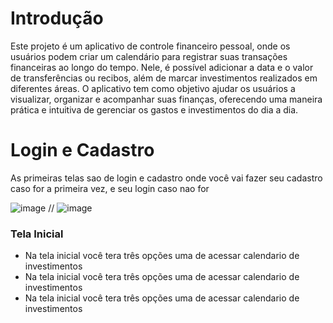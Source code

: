 # Introdução

Este projeto é um aplicativo de controle financeiro pessoal, onde os usuários podem criar um calendário para registrar suas transações financeiras ao longo do tempo. Nele, é possível adicionar a data e o valor de transferências ou recibos, além de marcar investimentos realizados em diferentes áreas. O aplicativo tem como objetivo ajudar os usuários a visualizar, organizar e acompanhar suas finanças, oferecendo uma maneira prática e intuitiva de gerenciar os gastos e investimentos do dia a dia.

# Login e Cadastro 

As primeiras telas sao de login e cadastro onde você vai fazer seu cadastro caso for a primeira vez, e seu login caso nao for

![image](https://github.com/user-attachments/assets/e5552fa7-cd95-4624-9aec-50017d648d8f) // ![image](https://github.com/user-attachments/assets/60b27bdd-262d-41f2-ae27-faee87227126)


### Tela Inicial 
* Na tela inicial você tera três opções uma de acessar calendario de investimentos
* Na tela inicial você tera três opções uma de acessar calendario de investimentos
* Na tela inicial você tera três opções uma de acessar calendario de investimentos
